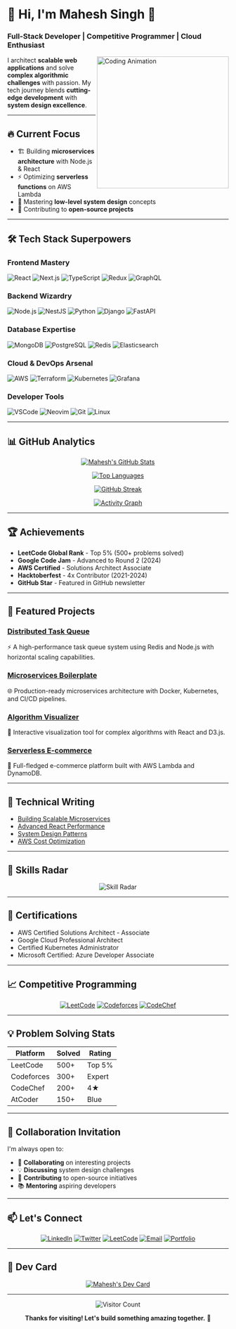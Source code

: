 # 👋 Hi, I'm **Mahesh Singh** 🚀

### **Full-Stack Developer | Competitive Programmer | Cloud Enthusiast** 

<img align="right" src="https://media.giphy.com/media/qgQUggAC3Pfv687qPC/giphy.gif" width="300" alt="Coding Animation">

I architect **scalable web applications** and solve **complex algorithmic challenges** with passion. My tech journey blends **cutting-edge development** with **system design excellence**.

---

## 🔥 **Current Focus**

- 🏗️ Building **microservices architecture** with Node.js & React
- ⚡ Optimizing **serverless functions** on AWS Lambda
- 🧠 Mastering **low-level system design** concepts
- 🚀 Contributing to **open-source projects**

---

## 🛠 **Tech Stack Superpowers**

### **Frontend Mastery**
![React](https://img.shields.io/badge/React-20232A?style=for-the-badge&logo=react&logoColor=61DAFB)
![Next.js](https://img.shields.io/badge/Next.js-000000?style=for-the-badge&logo=next.js&logoColor=white)
![TypeScript](https://img.shields.io/badge/TypeScript-3178C6?style=for-the-badge&logo=typescript&logoColor=white)
![Redux](https://img.shields.io/badge/Redux-764ABC?style=for-the-badge&logo=redux&logoColor=white)
![GraphQL](https://img.shields.io/badge/GraphQL-E10098?style=for-the-badge&logo=graphql&logoColor=white)

### **Backend Wizardry**
![Node.js](https://img.shields.io/badge/Node.js-339933?style=for-the-badge&logo=node.js&logoColor=white)
![NestJS](https://img.shields.io/badge/NestJS-E0234E?style=for-the-badge&logo=nestjs&logoColor=white)
![Python](https://img.shields.io/badge/Python-3776AB?style=for-the-badge&logo=python&logoColor=white)
![Django](https://img.shields.io/badge/Django-092E20?style=for-the-badge&logo=django&logoColor=white)
![FastAPI](https://img.shields.io/badge/FastAPI-009688?style=for-the-badge&logo=fastapi&logoColor=white)

### **Database Expertise**
![MongoDB](https://img.shields.io/badge/MongoDB-47A248?style=for-the-badge&logo=mongodb&logoColor=white)
![PostgreSQL](https://img.shields.io/badge/PostgreSQL-4169E1?style=for-the-badge&logo=postgresql&logoColor=white)
![Redis](https://img.shields.io/badge/Redis-DC382D?style=for-the-badge&logo=redis&logoColor=white)
![Elasticsearch](https://img.shields.io/badge/Elasticsearch-005571?style=for-the-badge&logo=elasticsearch&logoColor=white)

### **Cloud & DevOps Arsenal**
![AWS](https://img.shields.io/badge/AWS-232F3E?style=for-the-badge&logo=amazon-aws&logoColor=white)
![Terraform](https://img.shields.io/badge/Terraform-7B42BC?style=for-the-badge&logo=terraform&logoColor=white)
![Kubernetes](https://img.shields.io/badge/Kubernetes-326CE5?style=for-the-badge&logo=kubernetes&logoColor=white)
![Grafana](https://img.shields.io/badge/Grafana-F46800?style=for-the-badge&logo=grafana&logoColor=white)

### **Developer Tools**
![VSCode](https://img.shields.io/badge/VSCode-007ACC?style=for-the-badge&logo=visual-studio-code&logoColor=white)
![Neovim](https://img.shields.io/badge/Neovim-57A143?style=for-the-badge&logo=neovim&logoColor=white)
![Git](https://img.shields.io/badge/Git-F05032?style=for-the-badge&logo=git&logoColor=white)
![Linux](https://img.shields.io/badge/Linux-FCC624?style=for-the-badge&logo=linux&logoColor=black)

---

## 📊 **GitHub Analytics**

<div align="center">

[![Mahesh's GitHub Stats](https://github-readme-stats.vercel.app/api?username=maheshsingh20&show_icons=true&count_private=true&theme=radical&hide_border=true&include_all_commits=true)](https://github.com/maheshsingh20)

[![Top Languages](https://github-readme-stats.vercel.app/api/top-langs/?username=maheshsingh20&layout=compact&theme=radical&hide_border=true&langs_count=8)](https://github.com/maheshsingh20)

[![GitHub Streak](https://streak-stats.demolab.com/?user=maheshsingh20&theme=radical&hide_border=true)](https://github.com/maheshsingh20)

[![Activity Graph](https://github-readme-activity-graph.vercel.app/graph?username=maheshsingh20&theme=react-dark&hide_border=true&area=true)](https://github.com/maheshsingh20)

</div>

---

## 🏆 **Achievements**

- **LeetCode Global Rank** - Top 5% (500+ problems solved)
- **Google Code Jam** - Advanced to Round 2 (2024)
- **AWS Certified** - Solutions Architect Associate
- **Hacktoberfest** - 4x Contributor (2021-2024)
- **GitHub Star** - Featured in GitHub newsletter

---

## 🚀 **Featured Projects**

### [Distributed Task Queue](https://github.com/maheshsingh20/distributed-task-queue)
⚡ A high-performance task queue system using Redis and Node.js with horizontal scaling capabilities.

### [Microservices Boilerplate](https://github.com/maheshsingh20/microservices-boilerplate)
🌐 Production-ready microservices architecture with Docker, Kubernetes, and CI/CD pipelines.

### [Algorithm Visualizer](https://github.com/maheshsingh20/algorithm-visualizer)
🧮 Interactive visualization tool for complex algorithms with React and D3.js.

### [Serverless E-commerce](https://github.com/maheshsingh20/serverless-ecommerce)
🛒 Full-fledged e-commerce platform built with AWS Lambda and DynamoDB.

---

## 📝 **Technical Writing**

- [Building Scalable Microservices](https://medium.com/@maheshsingh20/scalable-microservices)
- [Advanced React Performance](https://dev.to/maheshsingh20/react-performance)
- [System Design Patterns](https://hashnode.com/@maheshsingh20/system-design)
- [AWS Cost Optimization](https://medium.com/@maheshsingh20/aws-cost-optimization)

---

## 🌟 **Skills Radar**

<div align="center">
  
![Skill Radar](https://skillicons.dev/icons?i=js,ts,react,nextjs,nodejs,nestjs,python,django,aws,docker,kubernetes,redis,postgresql,mongodb,graphql,linux,git)

</div>

---

## 🏅 **Certifications**

- AWS Certified Solutions Architect - Associate
- Google Cloud Professional Architect
- Certified Kubernetes Administrator
- Microsoft Certified: Azure Developer Associate

---

## 📈 **Competitive Programming**

<div align="center">

[![LeetCode](https://img.shields.io/badge/LeetCode-500%2B%20Problems-FFA116?style=for-the-badge&logo=leetcode&logoColor=black)](https://leetcode.com/maheshsingh20)
[![Codeforces](https://img.shields.io/badge/Codeforces-Expert-1F8ACB?style=for-the-badge&logo=codeforces&logoColor=white)](https://codeforces.com/profile/maheshsingh20)
[![CodeChef](https://img.shields.io/badge/CodeChef-4%20Stars-5B4638?style=for-the-badge&logo=codechef&logoColor=white)](https://www.codechef.com/users/maheshsingh20)

</div>

---

## 💡 **Problem Solving Stats**

<div align="center">

| Platform       | Solved | Rating       |
|----------------|--------|-------------|
| LeetCode       | 500+   | Top 5%      |
| Codeforces     | 300+   | Expert      |
| CodeChef       | 200+   | 4★          |
| AtCoder        | 150+   | Blue        |

</div>

---

## 🤝 **Collaboration Invitation**

I'm always open to:
- 🤝 **Collaborating** on interesting projects
- 💡 **Discussing** system design challenges
- 🚀 **Contributing** to open-source initiatives
- 📚 **Mentoring** aspiring developers

---

## 📫 **Let's Connect**

<div align="center">

[![LinkedIn](https://img.shields.io/badge/LinkedIn-0077B5?style=for-the-badge&logo=linkedin&logoColor=white)](https://www.linkedin.com/in/maheshsingh20)
[![Twitter](https://img.shields.io/badge/Twitter-1DA1F2?style=for-the-badge&logo=twitter&logoColor=white)](https://twitter.com/rambovillain323)
[![LeetCode](https://img.shields.io/badge/LeetCode-FFA116?style=for-the-badge&logo=leetcode&logoColor=black)](https://leetcode.com/maheshsingh20)
[![Email](https://img.shields.io/badge/Email-D14836?style=for-the-badge&logo=gmail&logoColor=white)](mailto:maheshsingh20@example.com)
[![Portfolio](https://img.shields.io/badge/Portfolio-4285F4?style=for-the-badge&logo=google-chrome&logoColor=white)](https://maheshsingh.dev)

</div>

---

## 🎨 **Dev Card**

<div align="center">

[![Mahesh's Dev Card](https://api.daily.dev/devcards/3a2b5c8f6b1a4f3d8a7b6c5d4e3f2a1b.png?r=1es)](https://app.daily.dev/maheshsingh20)

</div>

---

<div align="center">
  
![Visitor Count](https://komarev.com/ghpvc/?username=maheshsingh20&label=Profile%20Views&color=0e75b6&style=flat)

**Thanks for visiting! Let's build something amazing together.** 🚀

</div>
